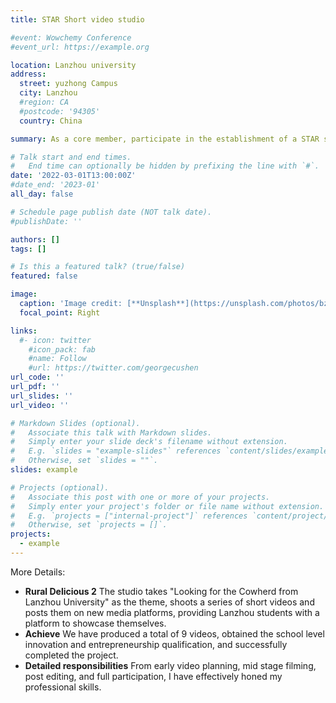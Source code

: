 ```yaml
---
title: STAR Short video studio

#event: Wowchemy Conference
#event_url: https://example.org

location: Lanzhou university
address:
  street: yuzhong Campus
  city: Lanzhou
  #region: CA
  #postcode: '94305'
  country: China

summary: As a core member, participate in the establishment of a STAR short video studio.

# Talk start and end times.
#   End time can optionally be hidden by prefixing the line with `#`.
date: '2022-03-01T13:00:00Z'
#date_end: '2023-01'
all_day: false

# Schedule page publish date (NOT talk date).
#publishDate: ''

authors: []
tags: []

# Is this a featured talk? (true/false)
featured: false

image:
  caption: 'Image credit: [**Unsplash**](https://unsplash.com/photos/bzdhc5b3Bxs)'
  focal_point: Right

links:
  #- icon: twitter
    #icon_pack: fab
    #name: Follow
    #url: https://twitter.com/georgecushen
url_code: ''
url_pdf: ''
url_slides: ''
url_video: ''

# Markdown Slides (optional).
#   Associate this talk with Markdown slides.
#   Simply enter your slide deck's filename without extension.
#   E.g. `slides = "example-slides"` references `content/slides/example-slides.md`.
#   Otherwise, set `slides = ""`.
slides: example

# Projects (optional).
#   Associate this post with one or more of your projects.
#   Simply enter your project's folder or file name without extension.
#   E.g. `projects = ["internal-project"]` references `content/project/deep-learning/index.md`.
#   Otherwise, set `projects = []`.
projects:
  - example
---
```

More Details:
- **Rural Delicious 2** The studio takes "Looking for the Cowherd from Lanzhou University" as the theme, shoots a series of short videos and posts them on new media platforms, providing Lanzhou students with a platform to showcase themselves.
- **Achieve** We have produced a total of 9 videos, obtained the school level innovation and entrepreneurship qualification, and successfully completed the project.
- **Detailed responsibilities** From early video planning, mid stage filming, post editing, and full participation, I have effectively honed my professional skills.
